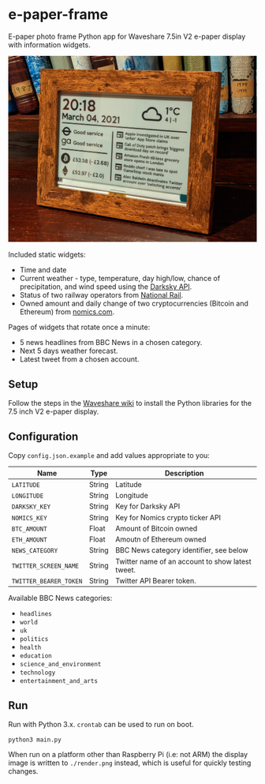 # e-paper-frame

E-paper photo frame Python app for Waveshare 7.5in V2 e-paper display with
information widgets.

![](photo.jpg)

Included static widgets:

* Time and date
* Current weather - type, temperature, day high/low, chance of precipitation,
  and wind speed using the [Darksky API](https://darksky.net/dev).
* Status of two railway operators from
  [National Rail](http://www.nationalrail.co.uk/service_disruptions/indicator.aspx).
* Owned amount and daily change of two cryptocurrencies (Bitcoin and Ethereum)
  from [nomics.com](https://nomics.com).

Pages of widgets that rotate once a minute:

* 5 news headlines from BBC News in a chosen category.
* Next 5 days weather forecast.
* Latest tweet from a chosen account.


## Setup

Follow the steps in the
[Waveshare wiki](www.waveshare.com/wiki/7.5inch_e-Paper_HAT) to install the
Python libraries for the 7.5 inch V2 e-paper display.


## Configuration

Copy `config.json.example` and add values appropriate to you:

| Name | Type | Description |
|------|------|-------------|
| `LATITUDE` | String | Latitude |
| `LONGITUDE` | String | Longitude |
| `DARKSKY_KEY` | String | Key for Darksky API |
| `NOMICS_KEY` | String | Key for Nomics crypto ticker API |
| `BTC_AMOUNT` | Float | Amount of Bitcoin owned |
| `ETH_AMOUNT` | Float | Amoutn of Ethereum owned |
| `NEWS_CATEGORY` | String | BBC News category identifier, see below |
| `TWITTER_SCREEN_NAME` | String | Twitter name of an account to show latest tweet. |
| `TWITTER_BEARER_TOKEN` | String | Twitter API Bearer token. |

Available BBC News categories:

* `headlines`
* `world`
* `uk`
* `politics`
* `health`
* `education`
* `science_and_environment`
* `technology`
* `entertainment_and_arts`


## Run

Run with Python 3.x. `crontab` can be used to run on boot.

```shell
python3 main.py
```

When run on a platform other than Raspberry Pi (i.e: not ARM) the display image
is written to `./render.png` instead, which is useful for quickly testing
changes.
